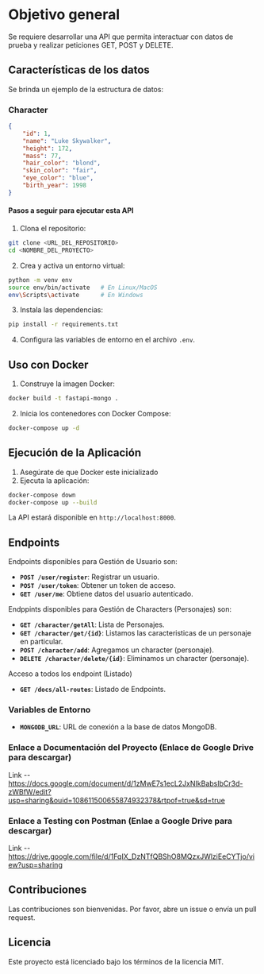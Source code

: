 
# Objetivo general
Se requiere desarrollar una API que permita interactuar con datos de prueba y realizar peticiones GET, POST y DELETE.

## Características de los datos
Se brinda un ejemplo de la estructura de datos:

### Character
```json
{
    "id": 1,
    "name": "Luke Skywalker",
    "height": 172,
    "mass": 77,
    "hair_color": "blond",
    "skin_color": "fair",
    "eye_color": "blue",
    "birth_year": 1998
}

```
#### Pasos a seguir para ejecutar esta API


1. Clona el repositorio:

```sh
git clone <URL_DEL_REPOSITORIO>
cd <NOMBRE_DEL_PROYECTO>
```

2. Crea y activa un entorno virtual:

```sh
python -m venv env
source env/bin/activate   # En Linux/MacOS
env\Scripts\activate      # En Windows
```

3. Instala las dependencias:

```sh
pip install -r requirements.txt
```

4. Configura las variables de entorno en el archivo `.env`.

## Uso con Docker

1. Construye la imagen Docker:

```sh
docker build -t fastapi-mongo .
```

2. Inicia los contenedores con Docker Compose:

```sh
docker-compose up -d
```

## Ejecución de la Aplicación

1. Asegúrate de que Docker este inicializado
2. Ejecuta la aplicación:

```sh
docker-compose down
docker-compose up --build
```

La API estará disponible en `http://localhost:8000`.

## Endpoints

Endpoints disponibles para Gestión de Usuario son:

- **`POST /user/register`**: Registrar un usuario.
- **`POST /user/token`**: Obtener un token de acceso.
- **`GET /user/me`**: Obtiene datos del usuario autenticado.

Endppints disponibles para Gestión de Characters (Personajes) son:

- **`GET /character/getAll`**: Lista de Personajes.
- **`GET /character/get/{id}`**: Listamos las caracteristicas de un personaje en particular.
- **`POST /character/add`**: Agregamos un character (personaje).
- **`DELETE /character/delete/{id}`**: Eliminamos un character (personaje).

Acceso a todos los endpoint (Listado)

- **`GET /docs/all-routes`**: Listado de Endpoints.

### Variables de Entorno

- **`MONGODB_URL`**: URL de conexión a la base de datos MongoDB.

### Enlace a Documentación del Proyecto (Enlace de Google Drive para descargar)

Link -- https://docs.google.com/document/d/1zMwE7s1ecL2JxNIkBabsIbCr3d-zWBfW/edit?usp=sharing&ouid=108611500655874932378&rtpof=true&sd=true

### Enlace a Testing con Postman (Enlae a Google Drive para descargar)

Link -- https://drive.google.com/file/d/1FqIX_DzNTfQBShO8MQzxJWlziEeCYTjo/view?usp=sharing


## Contribuciones

Las contribuciones son bienvenidas. Por favor, abre un issue o envía un pull request.

## Licencia

Este proyecto está licenciado bajo los términos de la licencia MIT.
